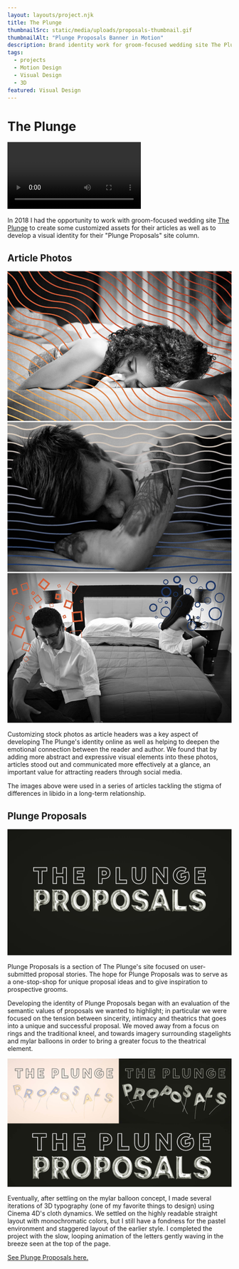 ```yaml
---
layout: layouts/project.njk
title: The Plunge
thumbnailSrc: static/media/uploads/proposals-thumbnail.gif
thumbnailAlt: "Plunge Proposals Banner in Motion"
description: Brand identity work for groom-focused wedding site The Plunge
tags:
  - projects
  - Motion Design
  - Visual Design
  - 3D
featured: Visual Design
---
```

# The Plunge

<video autoplay loop>
  <source type="video/webm" src="static/media/uploads/plunge-proposals-banner.webm">
</video>


In 2018 I had the opportunity to work with groom-focused wedding site [The Plunge](https://www.theplunge.com/) to create some customized assets for their articles as well as to develop a visual identity for their "Plunge Proposals" site column.


## Article Photos

<img src="static/media/uploads/squiggle-1.jpg" alt="Stock photo of a woman lying down with abstract lines added in" title="Squiggly Images">

<img src="static/media/uploads/squiggle-2.jpg" alt="Stock photo of a man lying down with abstract lines added in" title="Squiggly Images">

<img src="static/media/uploads/squiggle-3.jpg" alt="Stock photo of a man and a woman with abstract, contrasting circles and squares" title="Squiggly Images">

Customizing stock photos as article headers was a key aspect of developing The Plunge's identity online as well as helping to deepen the emotional connection between the reader and author. We found that by adding more abstract and expressive visual elements into these photos, articles stood out and communicated more effectively at a glance, an important value for attracting readers through social media.

The images above were used in a series of articles tackling the stigma of differences in libido in a long-term relationship.


## Plunge Proposals

![Still Image version of Plunge Proposals Banner. Outlined "The Plunge" logo with "Proposals" written in 3D Mylar Balloons](static/media/uploads/proposals_banner_outlinedtype.jpg "Plunge Proposals Logo")


Plunge Proposals is a section of The Plunge's site focused on user-submitted proposal stories. The hope for Plunge Proposals was to serve as a one-stop-shop for unique proposal ideas and to give inspiration to prospective grooms.

Developing the identity of Plunge Proposals began with an evaluation of the semantic values of proposals we wanted to highlight; in particular we were focused on the tension between sincerity, intimacy and theatrics that goes into a unique and successful proposal. We moved away from a focus on rings and the traditional kneel, and towards imagery surrounding stagelights and mylar balloons in order to bring a greater focus to the theatrical element.

![Earlier iterations of the Plunge Proposals logo/banner](static/media/uploads/proposals_balloon_versions.jpg "Earlier Versions of the Plunge Proposals Banner")

Eventually, after settling on the mylar balloon concept, I made several iterations of 3D typography (one of my favorite things to design) using Cinema 4D's cloth dynamics. We settled on the highly readable straight layout with monochromatic colors, but I still have a fondness for the pastel environment and staggered layout of the earlier style. I completed the project with the slow, looping animation of the letters gently waving in the breeze seen at the top of the page.

[See Plunge Proposals here.](https://www.theplunge.com/the-proposal/)